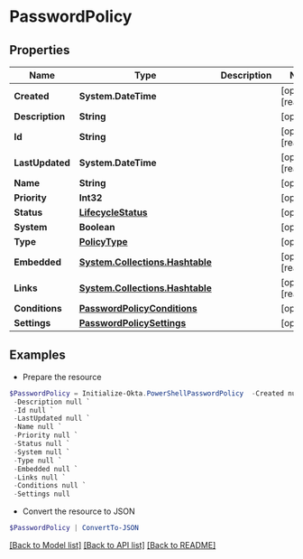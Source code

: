 # PasswordPolicy
## Properties

Name | Type | Description | Notes
------------ | ------------- | ------------- | -------------
**Created** | **System.DateTime** |  | [optional] [readonly] 
**Description** | **String** |  | [optional] 
**Id** | **String** |  | [optional] [readonly] 
**LastUpdated** | **System.DateTime** |  | [optional] [readonly] 
**Name** | **String** |  | [optional] 
**Priority** | **Int32** |  | [optional] 
**Status** | [**LifecycleStatus**](LifecycleStatus.md) |  | [optional] 
**System** | **Boolean** |  | [optional] 
**Type** | [**PolicyType**](PolicyType.md) |  | [optional] 
**Embedded** | [**System.Collections.Hashtable**](SystemCollectionsHashtable.md) |  | [optional] [readonly] 
**Links** | [**System.Collections.Hashtable**](SystemCollectionsHashtable.md) |  | [optional] [readonly] 
**Conditions** | [**PasswordPolicyConditions**](PasswordPolicyConditions.md) |  | [optional] 
**Settings** | [**PasswordPolicySettings**](PasswordPolicySettings.md) |  | [optional] 

## Examples

- Prepare the resource
```powershell
$PasswordPolicy = Initialize-Okta.PowerShellPasswordPolicy  -Created null `
 -Description null `
 -Id null `
 -LastUpdated null `
 -Name null `
 -Priority null `
 -Status null `
 -System null `
 -Type null `
 -Embedded null `
 -Links null `
 -Conditions null `
 -Settings null
```

- Convert the resource to JSON
```powershell
$PasswordPolicy | ConvertTo-JSON
```

[[Back to Model list]](../README.md#documentation-for-models) [[Back to API list]](../README.md#documentation-for-api-endpoints) [[Back to README]](../README.md)

